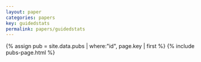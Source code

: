 ```yaml
---
layout: paper
categories: papers
key: guidedstats
permalink: papers/guidedstats
---
```


{% assign pub = site.data.pubs | where:"id", page.key | first %}
{% include pubs-page.html %}
